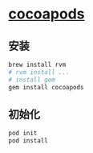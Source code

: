 # [cocoapods](https://cocoapods.org/)

## 安装

```sh
brew install rvm
# rvm install ...
# install gem
gem install cocoapods
```

## 初始化

```sh
pod init
pod install
```
